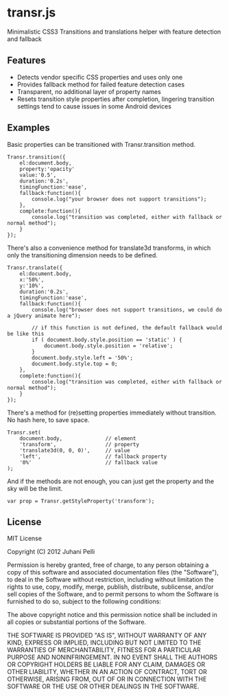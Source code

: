 transr.js
=========

Minimalistic CSS3 Transitions and translations helper with feature detection and fallback


Features
--------

  * Detects vendor specific CSS properties and uses only one
  * Provides fallback method for failed feature detection cases
  * Transparent, no additional layer of property names
  * Resets transition style properties after completion, lingering transition 
    settings tend to cause issues in some Android devices


Examples
--------

Basic properties can be transitioned with Transr.transition method.

    Transr.transition({
        el:document.body,
        property:'opacity'
        value:'0.5',
        duration:'0.2s',
        timingFunction:'ease',
        fallback:function(){
            console.log("your browser does not support transitions");
        },
        complete:function(){
            console.log("transition was completed, either with fallback or normal method");
        }
    });

There's also a convenience method for translate3d transforms, in which only the transitioning dimension needs to be defined.

    Transr.translate({
        el:document.body,
        x:'50%',
        y:'10%',
        duration:'0.2s',
        timingFunction:'ease',
        fallback:function(){
            console.log("browser does not support transitions, we could do a jQuery animate here");

            // if this function is not defined, the default fallback would be like this
            if ( document.body.style.position == 'static' ) {
                document.body.style.position = 'relative';
            }
            document.body.style.left = '50%';
            document.body.style.top = 0;
        },
        complete:function(){
            console.log("transition was completed, either with fallback or normal method");
        }
    });

There's a method for (re)setting properties immediately without transition. No hash here, to save space.

    Transr.set(
        document.body,              // element
        'transform',                // property
        'translate3d(0, 0, 0)',     // value
        'left',                     // fallback property
        '0%'                        // fallback value
    );

And if the methods are not enough, you can just get the property and the sky will be the limit.

    var prop = Transr.getStyleProperty('transform');


License
-------

MIT License

Copyright (C) 2012 Juhani Pelli

Permission is hereby granted, free of charge, to any person obtaining a copy of this software and associated documentation files (the "Software"), to deal in the Software without restriction, including without limitation the rights to use, copy, modify, merge, publish, distribute, sublicense, and/or sell copies of the Software, and to permit persons to whom the Software is furnished to do so, subject to the following conditions:

The above copyright notice and this permission notice shall be included in all copies or substantial portions of the Software.

THE SOFTWARE IS PROVIDED "AS IS", WITHOUT WARRANTY OF ANY KIND, EXPRESS OR IMPLIED, INCLUDING BUT NOT LIMITED TO THE WARRANTIES OF MERCHANTABILITY, FITNESS FOR A PARTICULAR PURPOSE AND NONINFRINGEMENT. IN NO EVENT SHALL THE AUTHORS OR COPYRIGHT HOLDERS BE LIABLE FOR ANY CLAIM, DAMAGES OR OTHER LIABILITY, WHETHER IN AN ACTION OF CONTRACT, TORT OR OTHERWISE, ARISING FROM, OUT OF OR IN CONNECTION WITH THE SOFTWARE OR THE USE OR OTHER DEALINGS IN THE SOFTWARE.